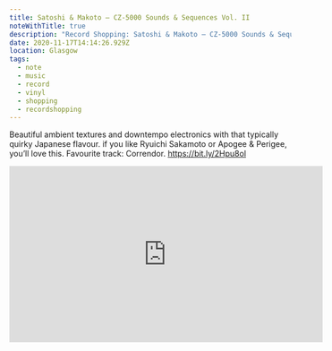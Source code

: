 ```yaml
---
title: Satoshi & Makoto – CZ-5000 Sounds & Sequences Vol. II
noteWithTitle: true
description: "Record Shopping: Satoshi & Makoto – CZ-5000 Sounds & Sequences Vol. II"
date: 2020-11-17T14:14:26.929Z
location: Glasgow
tags:
  - note
  - music
  - record
  - vinyl
  - shopping
  - recordshopping
---
```

Beautiful ambient textures and downtempo electronics with that typically quirky Japanese flavour. if you like Ryuichi Sakamoto or Apogee & Perigee, you’ll love this. Favourite track: Correndor. <https://bit.ly/2Hpu8ol>

<div class="aspect-ratio-wide"><iframe title="Satoshi & Makoto – Correndor" width="560" height="315" src="https://www.youtube-nocookie.com/embed/qBJBzwbFQFg" frameborder="0" allow="accelerometer; autoplay; clipboard-write; encrypted-media; gyroscope; picture-in-picture" allowfullscreen></iframe></div>